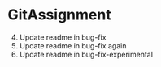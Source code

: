 # GitAssignment
4. Update readme in bug-fix
5. Update readme in bug-fix again
8. Update readme in bug-fix-experimental